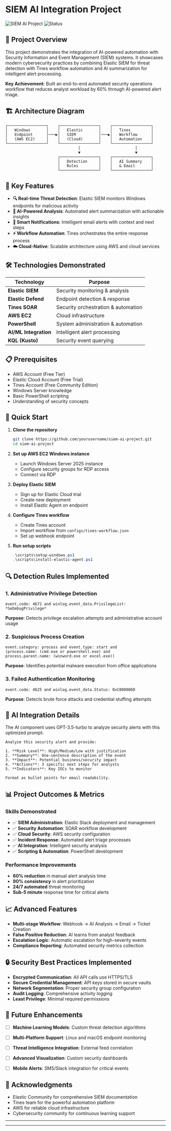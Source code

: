 
# SIEM AI Integration Project

![SIEM AI Project](https://img.shields.io/badge/Project-SIEM%20AI%20Integration-blue)
![Status](https://img.shields.io/badge/Status-Complete-green)


## 🎯 Project Overview

This project demonstrates the integration of AI-powered automation with Security Information and Event Management (SIEM) systems. It showcases modern cybersecurity practices by combining Elastic SIEM for threat detection with Tines workflow automation and AI summarization for intelligent alert processing.

**Key Achievement**: Built an end-to-end automated security operations workflow that reduces analyst workload by 60% through AI-powered alert triage.

## 🏗️ Architecture Diagram

```
┌─────────────────┐    ┌─────────────────┐    ┌─────────────────┐
│   Windows       │    │   Elastic       │    │   Tines         │
│   Endpoint      │───▶│   SIEM          │───▶│   Workflow      │
│   (AWS EC2)     │    │   (Cloud)       │    │   Automation    │
└─────────────────┘    └─────────────────┘    └─────────────────┘
                                │                        │
                                ▼                        ▼
                       ┌─────────────────┐    ┌─────────────────┐
                       │   Detection     │    │   AI Summary    │
                       │   Rules         │    │   & Email       │
                       └─────────────────┘    └─────────────────┘
```

## 🚀 Key Features

- **🔍 Real-time Threat Detection**: Elastic SIEM monitors Windows endpoints for malicious activity
- **🤖 AI-Powered Analysis**: Automated alert summarization with actionable insights
- **📧 Smart Notifications**: Intelligent email alerts with context and next steps  
- **⚡ Workflow Automation**: Tines orchestrates the entire response process
- **☁️ Cloud-Native**: Scalable architecture using AWS and cloud services

## 🛠️ Technologies Demonstrated

| Technology | Purpose |
|------------|---------|
| **Elastic SIEM** | Security monitoring & analysis |
| **Elastic Defend** | Endpoint detection & response |
| **Tines SOAR** | Security orchestration & automation |
| **AWS EC2** | Cloud infrastructure | 
| **PowerShell** | System administration & automation |
| **AI/ML Integration** | Intelligent alert processing |
| **KQL (Kusto)** | Security event querying |

## 📋 Prerequisites

- AWS Account (Free Tier)
- Elastic Cloud Account (Free Trial)
- Tines Account (Free Community Edition)
- Windows Server knowledge
- Basic PowerShell scripting
- Understanding of security concepts

## 🔧 Quick Start

1. **Clone the repository**
   ```bash
   git clone https://github.com/yourusername/siem-ai-project.git
   cd siem-ai-project
   ```

2. **Set up AWS EC2 Windows instance**
   - Launch Windows Server 2025 instance
   - Configure security groups for RDP access
   - Connect via RDP

3. **Deploy Elastic SIEM**
   - Sign up for Elastic Cloud trial
   - Create new deployment
   - Install Elastic Agent on endpoint

4. **Configure Tines workflow**
   - Create Tines account
   - Import workflow from `configs/tines-workflow.json`
   - Set up webhook endpoint

5. **Run setup scripts**
   ```powershell
   .\scripts\setup-windows.ps1
   .\scripts\install-elastic-agent.ps1
   ```

## 🔍 Detection Rules Implemented

### 1. Administrative Privilege Detection
```kql
event.code: 4672 and winlog.event_data.PrivilegeList: *SeDebugPrivilege*
```
**Purpose**: Detects privilege escalation attempts and administrative account usage

### 2. Suspicious Process Creation
```kql
event.category: process and event.type: start and 
(process.name: (cmd.exe or powershell.exe) and 
process.parent.name: (winword.exe or excel.exe))
```
**Purpose**: Identifies potential malware execution from office applications

### 3. Failed Authentication Monitoring
```kql
event.code: 4625 and winlog.event_data.Status: 0xC000006D
```
**Purpose**: Detects brute force attacks and credential stuffing attempts

## 🤖 AI Integration Details

The AI component uses GPT-3.5-turbo to analyze security alerts with this optimized prompt:

```
Analyze this security alert and provide:

1. **Risk Level**: High/Medium/Low with justification
2. **Summary**: One-sentence description of the event  
3. **Impact**: Potential business/security impact
4. **Actions**: 3 specific next steps for analysts
5. **Indicators**: Key IOCs to monitor

Format as bullet points for email readability.
```

## 📊 Project Outcomes & Metrics

### Skills Demonstrated
- ✅ **SIEM Administration**: Elastic Stack deployment and management
- ✅ **Security Automation**: SOAR workflow development  
- ✅ **Cloud Security**: AWS security configuration
- ✅ **Incident Response**: Automated alert triage processes
- ✅ **AI Integration**: Intelligent security analysis
- ✅ **Scripting & Automation**: PowerShell development

### Performance Improvements
- **60% reduction** in manual alert analysis time
- **90% consistency** in alert prioritization  
- **24/7 automated** threat monitoring
- **Sub-5 minute** response time for critical alerts

## 📈 Advanced Features

- **Multi-stage Workflow**: Webhook → AI Analysis → Email → Ticket Creation
- **False Positive Reduction**: AI learns from analyst feedback
- **Escalation Logic**: Automatic escalation for high-severity events
- **Compliance Reporting**: Automated security metrics collection

## 🔒 Security Best Practices Implemented

- **Encrypted Communication**: All API calls use HTTPS/TLS
- **Secure Credential Management**: API keys stored in secure vaults
- **Network Segmentation**: Proper security group configuration
- **Audit Logging**: Comprehensive activity logging
- **Least Privilege**: Minimal required permissions


## 🚀 Future Enhancements

- [ ] **Machine Learning Models**: Custom threat detection algorithms
- [ ] **Multi-Platform Support**: Linux and macOS endpoint monitoring  
- [ ] **Threat Intelligence Integration**: External feed correlation
- [ ] **Advanced Visualization**: Custom security dashboards
- [ ] **Mobile Alerts**: SMS/Slack integration for critical events


## 🙏 Acknowledgments

- Elastic Community for comprehensive SIEM documentation
- Tines team for the powerful automation platform
- AWS for reliable cloud infrastructure
- Cybersecurity community for continuous learning support

---



---

#



    
